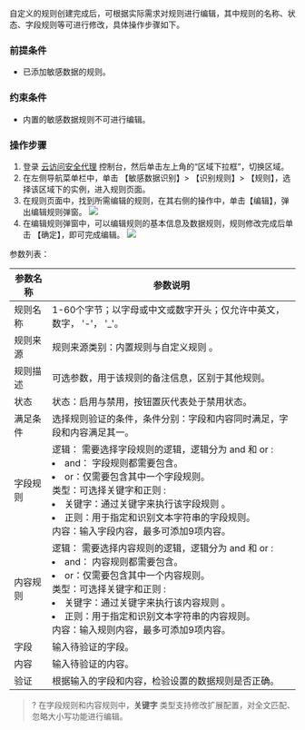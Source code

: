 自定义的规则创建完成后，可根据实际需求对规则进行编辑，其中规则的名称、状态、字段规则等可进行修改，具体操作步骤如下。

### 前提条件
- 已添加敏感数据的规则。

### 约束条件
- 内置的敏感数据规则不可进行编辑。

### 操作步骤
1. 登录 [云访问安全代理](https://console.cloud.tencent.com/casb)  控制台，然后单击左上角的“区域下拉框”，切换区域。
2. 在左侧导航菜单栏中，单击 【敏感数据识别】> 【识别规则】> 【规则】，选择该区域下的实例，进入规则页面。
3. 在规则页面中，找到所需编辑的规则，在其右侧的操作中，单击【编辑】，弹出编辑规则弹窗。
![](https://main.qcloudimg.com/raw/0400b2dc077c065ca038b62eace6c51e.png)
4. 在编辑规则弹窗中，可以编辑规则的基本信息及数据规则，规则修改完成后单击 【确定】，即可完成编辑。
![](https://main.qcloudimg.com/raw/25d2164ae036c1bab947e59effdde21f.png)

参数列表：

| 参数名称 | 参数说明                                                     |
| -------- | ------------------------------------------------------------ |
| 规则名称 | 1-60个字节；以字母或中文或数字开头；仅允许中英文，数字， '-'， '_'。 |
| 规则来源 | 规则来源类别：内置规则与自定义规则 。                         |
| 规则描述 | 可选参数，用于该规则的备注信息，区别于其他规则。             |
| 状态     | 状态：启用与禁用，按钮置灰代表处于禁用状态。                 |
| 满足条件 | 选择规则验证的条件，条件分别：字段和内容同时满足，字段和内容满足其一。 |
| 字段规则 | 逻辑： 需要选择字段规则的逻辑，逻辑分为 and 和 or :<li>and： 字段规则都需要包含。</li><li>or：仅需要包含其中一个字段规则。</li>类型：可选择关键字和正则 :<li>关键字：通过关键字来执行该字段规则 。</li><li>正则：用于指定和识别文本字符串的字段规则。</li>内容：输入字段内容，最多可添加9项内容。 |
| 内容规则 | 逻辑： 需要选择内容规则的逻辑，逻辑分为 and 和 or :<li>and： 内容规则都需要包含。</li><li>or：仅需要包含其中一个内容规则。</li>类型：可选择关键字和正则 :<li>关键字：通过关键字来执行该内容规则 。</li><li>正则：用于指定和识别文本字符串的内容规则。</li>内容：输入规则内容，最多可添加9项内容。 |
| 字段     | 输入待验证的字段。                                           |
| 内容     | 输入待验证的内容。                                           |
| 验证     | 根据输入的字段和内容，检验设置的数据规则是否正确。           |

>? 在字段规则和内容规则中，**关键字** 类型支持修改扩展配置，对全文匹配、忽略大小写功能进行编辑。
